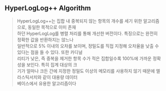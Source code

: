 ## HyperLogLog++ Algorithm

> HyperLogLog++는 집합 내 중복되지 않는 항목의 개수를 세기 위한 알고리즘으로, 동일한 목적으로 이미 존재  
> 하던 HyperLogLog를 병렬 처리를 통해 개선한 버전이다. 특징으로는 완전히 정확한 값을 반환하지는 않느나  
> 일반적으로 5% 이내의 오차를 보이며, 정밀도를 직접 지정해 오차율을 낮출 수 있다는 점을 들 수 있다. 또한 카디널  
> 리티가 낮은, 즉 중복을 제거한 항목 수가 적은 집합일수록 100%에 가까운 정확성을 보인다. 특히 집계 대상의 크  
> 기가 얼마나 크든 간에 지정한 정밀도 이상의 메모리를 사용하지 않기 때문에 엘라스틱서치와 같이 대용량 데이터  
> 베이스에서 유용한 알고리즘이다
